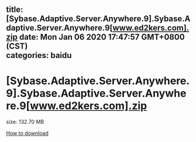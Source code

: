 
title: [Sybase.Adaptive.Server.Anywhere.9].Sybase.Adaptive.Server.Anywhere.9[www.ed2kers.com].zip
date: Mon Jan 06 2020 17:47:57 GMT+0800 (CST)    
categories: baidu
---

# [Sybase.Adaptive.Server.Anywhere.9].Sybase.Adaptive.Server.Anywhere.9[www.ed2kers.com].zip
size: 132.70 MB
 
 

[How to download](https://bpcam.bemobtrk.com/go/2ceec3aa-1ca2-46d6-b9ff-aaa5c184517c?jno=3604)